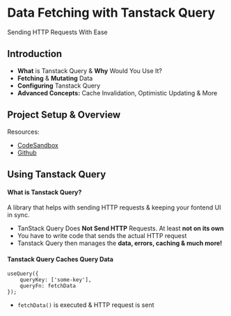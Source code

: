 # Data Fetching with Tanstack Query
Sending HTTP Requests With Ease

## Introduction
- **What** is Tanstack Query & **Why** Would You Use It?
- **Fetching** & **Mutating** Data
- **Configuring** Tanstack Query
- **Advanced Concepts:** Cache Invalidation, Optimistic Updating & More

## Project Setup & Overview
Resources:
* [CodeSandbox](https://codesandbox.io/p/devbox/react-query-start-md9z2g?file=%2Fsrc%2Fmain.jsx)
* [Github](https://github.com/academind/react-complete-guide-course-resources/blob/main/attachments/24%20React%20Query/starting-project.zip)

## Using Tanstack Query

#### What is Tanstack Query?
A library that helps with sending HTTP requests & keeping your fontend UI in sync.

* TanStack Query Does **Not Send HTTP** Requests. At least **not on its own**
* You have to write code that sends the actual HTTP request
* Tanstack Query then manages the **data, errors, caching & much more!**

#### Tanstack Query Caches Query Data
```
useQuery({
    queryKey: ['some-key'],
    queryFn: fetchData
});
```
* ```fetchData()``` is executed & HTTP request is sent